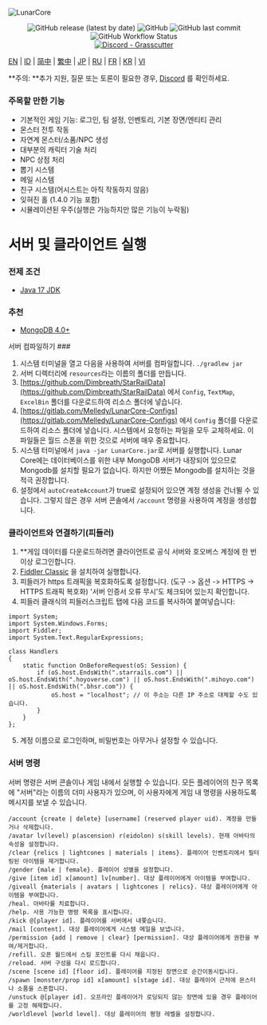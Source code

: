 ![LunarCore](https://socialify.git.ci/Melledy/LunarCore/image?description=1&descriptionEditable=A%20game%20server%20reimplementation%20for%20version%201.5.0%20of%20a%20certain%20turn-based%20anime%20game%20for%20educational%20purposes.%20&font=Inter&forks=1&issues=1&language=1&name=1&owner=1&pulls=1&stargazers=1&theme=Light)
<div align="center"><img alt="GitHub release (latest by date)" src="https://img.shields.io/github/v/release/Melledy/LunarCore?logo=java&style=for-the-badge"> <img alt="GitHub" src="https://img.shields.io/github/license/Melledy/LunarCore?style=for-the-badge"> <img alt="GitHub last commit" src="https://img.shields.io/github/last-commit/Melledy/LunarCore?style=for-the-badge"> <img alt="GitHub Workflow Status" src="https://img.shields.io/github/actions/workflow/status/Melledy/LunarCore/build.yml?branch=development&logo=github&style=for-the-badge"></div>

<div align="center"><a href="https://discord.gg/cfPKJ6N5hw"><img alt="Discord - Grasscutter" src="https://img.shields.io/discord/1163718404067303444?label=Discord&logo=discord&style=for-the-badge"></a></div>

[EN](../README.md) | [ID](docs/README_id-ID.md) | [简中](README_zh-CN.md) | [繁中](README_zh-TW.md) | [JP](README_ja-JP.md) | [RU](README_ru-RU.md) | [FR](README_fr-FR.md) | [KR](README_ko-KR.md) | [VI](README_vi-VI.md)

**주의: **추가 지원, 질문 또는 토론이 필요한 경우, [Discord](https://discord.gg/cfPKJ6N5hw) 를 확인하세요.

### 주목할 만한 기능
- 기본적인 게임 기능: 로그인, 팀 설정, 인벤토리, 기본 장면/엔티티 관리
- 몬스터 전투 작동
- 자연계 몬스터/소품/NPC 생성
- 대부분의 캐릭터 기술 처리
- NPC 상점 처리
- 뽑기 시스템
- 메일 시스템
- 친구 시스템(어시스트는 아직 작동하지 않음)
- 잊혀진 홀 (1.4.0 기능 포함)
- 시뮬레이션된 우주(실행은 가능하지만 많은 기능이 누락됨)

# 서버 및 클라이언트 실행

### 전제 조건
* [Java 17 JDK](https://www.oracle.com/java/technologies/javase/jdk17-archive-downloads.html)

### 추천
* [MongoDB 4.0+](https://www.mongodb.com/try/download/community)

서버 컴파일하기 ###
1. 시스템 터미널을 열고 다음을 사용하여 서버를 컴파일합니다. `./gradlew jar`
2. 서버 디렉터리에 `resources`라는 이름의 폴더를 만듭니다.
3. [https://github.com/Dimbreath/StarRailData](https://github.com/Dimbreath/StarRailData) 에서 `Config`, `TextMap`, `ExcelBin` 폴더를 다운로드하여 리소스 폴더에 넣습니다.
4. [https://gitlab.com/Melledy/LunarCore-Configs](https://gitlab.com/Melledy/LunarCore-Configs) 에서 `Config` 폴더를 다운로드하여 리소스 폴더에 넣습니다. 시스템에서 요청하는 파일을 모두 교체하세요. 이 파일들은 월드 스폰을 위한 것으로 서버에 매우 중요합니다.
5. 시스템 터미널에서 `java -jar LunarCore.jar`로 서버를 실행합니다. Lunar Core에는 데이터베이스를 위한 내부 MongoDB 서버가 내장되어 있으므로 Mongodb를 설치할 필요가 없습니다. 하지만 어쨌든 Mongodb를 설치하는 것을 적극 권장합니다.
6. 설정에서 `autoCreateAccount`가 true로 설정되어 있으면 계정 생성을 건너뛸 수 있습니다. 그렇지 않은 경우 서버 콘솔에서 `/account` 명령을 사용하여 계정을 생성합니다.

### 클라이언트와 연결하기(피들러)
1. **게임 데이터를 다운로드하려면 클라이언트로 공식 서버와 호오버스 계정에 한 번 이상 로그인합니다.
2. [Fiddler Classic](https://www.telerik.com/fiddler) 을 설치하여 실행합니다.
3. 피들러가 https 트래픽을 복호화하도록 설정합니다. (도구 -> 옵션 -> HTTPS -> HTTPS 트래픽 복호화) '서버 인증서 오류 무시'도 체크되어 있는지 확인합니다.
4. 피들러 클래식의 피들러스크립트 탭에 다음 코드를 복사하여 붙여넣습니다:

```
import System;
import System.Windows.Forms;
import Fiddler;
import System.Text.RegularExpressions;

class Handlers
{
    static function OnBeforeRequest(oS: Session) {
        if (oS.host.EndsWith(".starrails.com") || oS.host.EndsWith(".hoyoverse.com") || oS.host.EndsWith(".mihoyo.com") || oS.host.EndsWith(".bhsr.com")) {
            oS.host = "localhost"; // 이 주소는 다른 IP 주소로 대체할 수도 있습니다.
        }
    }
};
```

5. 계정 이름으로 로그인하며, 비밀번호는 아무거나 설정할 수 있습니다.

### 서버 명령
서버 명령은 서버 콘솔이나 게임 내에서 실행할 수 있습니다. 모든 플레이어의 친구 목록에 "서버"라는 이름의 더미 사용자가 있으며, 이 사용자에게 게임 내 명령을 사용하도록 메시지를 보낼 수 있습니다.

```
/account {create | delete} [username] (reserved player uid). 계정을 만들거나 삭제합니다.
/avatar lv(level) p(ascension) r(eidolon) s(skill levels). 현재 아바타의 속성을 설정합니다.
/clear {relics | lightcones | materials | items}. 플레이어 인벤토리에서 필터링된 아이템을 제거합니다.
/gender {male | female}. 플레이어 성별을 설정합니다.
/give [item id] x[amount] lv[number]. 대상 플레이어에게 아이템을 부여합니다.
/giveall {materials | avatars | lightcones | relics}. 대상 플레이어에게 아이템을 부여합니다.
/heal. 아바타를 치료합니다.
/help. 사용 가능한 명령 목록을 표시합니다.
/kick @[player id]. 플레이어를 서버에서 내쫓습니다.
/mail [content]. 대상 플레이어에게 시스템 메일을 보냅니다.
/permission {add | remove | clear} [permission]. 대상 플레이어에게 권한을 부여/제거합니다.
/refill. 오픈 월드에서 스킬 포인트를 다시 채웁니다.
/reload. 서버 구성을 다시 로드합니다.
/scene [scene id] [floor id]. 플레이어를 지정된 장면으로 순간이동시킵니다.
/spawn [monster/prop id] x[amount] s[stage id]. 대상 플레이어 근처에 몬스터나 소품을 스폰합니다.
/unstuck @[player id]. 오프라인 플레이어가 로딩되지 않는 장면에 있을 경우 플레이어를 고정 해제합니다.
/worldlevel [world level]. 대상 플레이어의 평형 레벨을 설정합니다.
```
